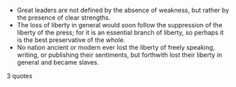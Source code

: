  - Great leaders are not defined by the absence of weakness, but rather by the presence of clear strengths.
 - The loss of liberty in general would soon follow the suppression of the liberty of the press; for it is an essential branch of liberty, so perhaps it is the best preservative of the whole.
 - No nation ancient or modern ever lost the liberty of freely speaking, writing, or publishing their sentiments, but forthwith lost their liberty in general and became slaves.

3 quotes